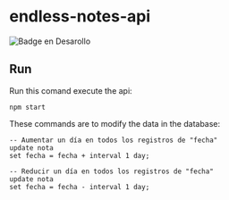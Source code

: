 # endless-notes-api
![Badge en Desarollo](https://img.shields.io/badge/STATUS-EN%20DESAROLLO-green)

## Run

Run this comand execute the api:
```
npm start
```

These commands are to modify the data in the database:
```
-- Aumentar un día en todos los registros de "fecha"
update nota
set fecha = fecha + interval 1 day;

-- Reducir un día en todos los registros de "fecha"
update nota
set fecha = fecha - interval 1 day;
```

